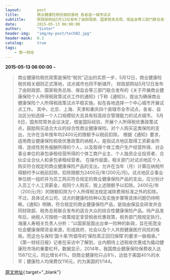 ```yaml
---
layout:       post
title:        商业健康险税优细则落地 各省选一城市试点  
subtitle:     财政部网站5月12日发布了由财政部、国家税务总局、保监会等三部门联合发布的《关于开展商业健康保险个人所得税政策试点工作的通知》，提出为确保商业健康保险个人所得税政策试点平稳实施，拟在各地选择一个中心城市开展试点工作。
date:         2015-05-13 06:00:00
author:       "Sinter"
header-img:   "img/my-post/tech02.jpg"
header-mask:  0.3
catalog:      true
tags:
    - 第一财经
---
```


**2015-05-13 06:00:00**  **-**

> 商业健康险税优政策是保险“税优”迈出的实质一步，5月12日，商业健康险税优相关细则正式落地，试点城市也将不断铺开。
财政部网站5月12日发布了由财政部、国家税务总局、保监会等三部门联合发布的《关于开展商业健康保险个人所得税政策试点工作的通知》(下称《通知》)，提出为确保商业健康保险个人所得税政策试点平稳实施，拟在各地选择一个中心城市开展试点工作。
其中，北京、上海、天津和重庆四个直辖市全市试点，各省、自治区分别选择一个人口规模较大且具有较高综合管理能力的试点城市。
5月6日，国务院常务会议决定，借鉴国际经验，开展个人所得税优惠政策试点，鼓励购买适合大众的综合性商业健康保险。对个人购买这类保险的支出，允许在当年按年均2400元的限额予以税前扣除。
根据《通知》要求，适用商业健康保险税收优惠政策的纳税人，是指试点地区取得工资薪金所得、连续性劳务报酬所得的个人，以及取得个体工商户生产经营所得、对企事业单位的承包承租经营所得的个体工商户业主、个人独资企业投资者、合伙企业合伙人和承包承租经营者。
在操作层面，相关部门对试点地区个人购买符合规定的商业健康保险产品的支出，允许在当年（月）计算应纳税所得额时予以税前扣除，扣除限额为2400元/年(200元/月)。试点地区企事业单位统一组织并为员工购买符合规定的商业健康保险产品的支出，应分别计入员工个人工资薪金，视同个人购买，按上述限额予以扣除。2400元/年（200元/月）的限额扣除为个人所得税法规定减除费用标准之外的扣除。
不过，具体试点公司、试点的健康险险种以及实施步骤等具体问题仍待明晰。《通知》明确，符合规定的商业健康保险产品，是指由保监会研发并会同财政部、税务总局联合发布的适合大众的综合性健康保险产品。待产品发布后，纳税人可按统一政策规定享受税收优惠政策，税务部门按规定执行。
海康人寿相关负责人分析：“以国家层面出台单一险种的新政，旨在拓宽全社会健康保障资金来源，形成政府、社会以及个人共担健康医疗风险的格局。而这也与保险‘国十条’所倡导的‘保险真正回归保障’的要求一脉相承。”
《第一财经日报》记者在采访中了解到，业内期待上述税收优惠成为撬动健康险市场的重要杠杆。数据显示，2014年，我国商业健康保险保费收入达1587亿元，同比增长41%。但商业健康险只占8%，远低于美国40%的水平；健康险人均保费仅116元，约为美国的1/144。


[原文地址](http://www.yicai.com/news/4617201.html){:target="_blank"}


